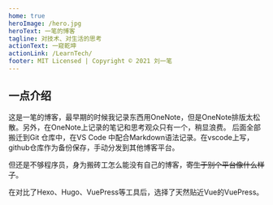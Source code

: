 ```yaml
---
home: true
heroImage: /hero.jpg
heroText: 一笔的博客
tagline: 对技术、对生活的思考
actionText: 一窥乾坤
actionLink: /LearnTech/
footer: MIT Licensed | Copyright © 2021 刘一笔
---
```

## 一点介绍
这是一笔的博客，最早期的时候我记录东西用OneNote，但是OneNote排版太松散。另外，在OneNote上记录的笔记和思考观众只有一个，稍显浪费。
后面全部搬迁到Git 仓库中，在VS Code 中配合Markdown语法记录。在vscode上写，github仓库作为备份保存，手动分发到其他博客平台。

但还是不够程序员，身为搬砖工怎么能没有自己的博客，~~寄生于别个平台像什么样子~~。

在对比了Hexo、Hugo、VuePress等工具后，选择了天然贴近Vue的VuePress。
